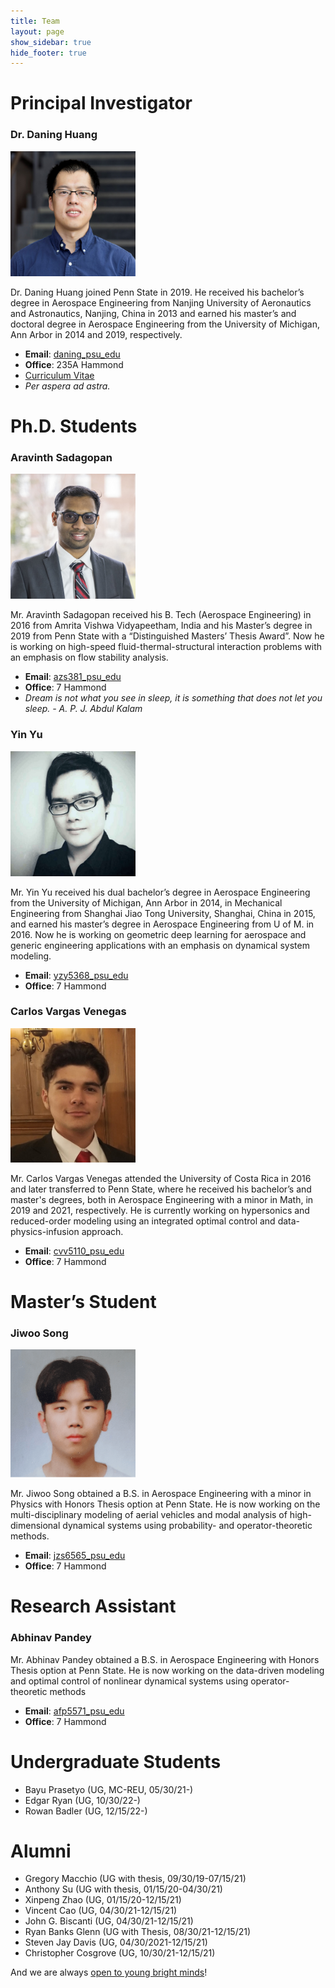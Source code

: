 ```yaml
---
title: Team
layout: page
show_sidebar: true
hide_footer: true
---
```


# Principal Investigator

### Dr. Daning Huang

<img src="/img/head_daning_huang.jpeg" width="200"/>

Dr. Daning Huang joined Penn State in 2019. He received his bachelor’s degree in Aerospace Engineering from Nanjing University of Aeronautics and Astronautics, Nanjing, China in 2013 and earned his master’s and doctoral degree in Aerospace Engineering from the University of Michigan, Ann Arbor in 2014 and 2019, respectively.
+ **Email**: [daning_psu_edu](mailto:daning@psu.edu)
+ **Office**: 235A Hammond
+ [Curriculum Vitae](https://drive.google.com/file/d/18StXgt5bBQ6W6CyZwbltr9VHm-jAfYxm/view?usp=sharing)
+ *Per aspera ad astra.*

# Ph.D. Students

### Aravinth Sadagopan

<img src="/img/head_aravinth_sadagopan.jpeg" width="200"/>

Mr. Aravinth Sadagopan received his B. Tech (Aerospace Engineering) in 2016 from Amrita Vishwa Vidyapeetham, India and his Master’s degree in 2019 from Penn State with a “Distinguished Masters’ Thesis Award”. Now he is working on high-speed fluid-thermal-structural interaction problems with an emphasis on flow stability analysis.

+ **Email**: [azs381_psu_edu](mailto:azs381@psu.edu)
+ **Office**: 7 Hammond
+ *Dream is not what you see in sleep, it is something that does not let you sleep. - A. P. J. Abdul Kalam*

### Yin Yu

<img src="/img/head_yin_yu.png" width="200" />

Mr. Yin Yu received his dual bachelor’s degree in Aerospace Engineering from the University of Michigan, Ann Arbor in 2014, in Mechanical Engineering from Shanghai Jiao Tong University, Shanghai, China in 2015, and earned his master’s degree in Aerospace Engineering from U of M. in 2016. Now he is working on geometric deep learning for aerospace and generic engineering applications with an emphasis on dynamical system modeling.

+ **Email**: [yzy5368_psu_edu](mailto:yzy5368@psu.edu)
+ **Office**: 7 Hammond

### Carlos Vargas Venegas

<img src="/img/head_carlos_vargas_venegas.jpeg" width="200" />

Mr. Carlos Vargas Venegas attended the University of Costa Rica in 2016 and later transferred to Penn State, where he received his bachelor’s and master's degrees, both in Aerospace Engineering with a minor in Math, in 2019 and 2021, respectively. He is currently working on hypersonics and reduced-order modeling using an integrated optimal control and data-physics-infusion approach.

+ **Email**: [cvv5110_psu_edu](mailto:cvv5110@psu.edu)
+ **Office**: 7 Hammond

# Master’s Student

### Jiwoo Song

<img src="/img/head_jiwoo_song.png" width="200" />

Mr. Jiwoo Song obtained a B.S. in Aerospace Engineering with a minor in Physics with Honors Thesis option at Penn State. He is now working on the multi-disciplinary modeling of aerial vehicles and modal analysis of high-dimensional dynamical systems using probability- and operator-theoretic methods.

+ **Email**: [jzs6565_psu_edu](mailto:jzs6565@psu.edu)
+ **Office**: 7 Hammond

# Research Assistant

### Abhinav Pandey

Mr. Abhinav Pandey obtained a B.S. in Aerospace Engineering with Honors Thesis option at Penn State. He is now working on the data-driven modeling and optimal control of nonlinear dynamical systems using operator-theoretic methods

+ **Email**: [afp5571_psu_edu](mailto:afp5571@psu.edu)
+ **Office**: 7 Hammond

# Undergraduate Students
+ Bayu Prasetyo (UG, MC-REU, 05/30/21-)
+ Edgar Ryan (UG, 10/30/22-)
+ Rowan Badler (UG, 12/15/22-)

# Alumni
+ Gregory Macchio (UG with thesis, 09/30/19-07/15/21)
+ Anthony Su (UG with thesis, 01/15/20-04/30/21)
+ Xinpeng Zhao (UG, 01/15/20-12/15/21)
+ Vincent Cao (UG, 04/30/21-12/15/21)
+ John G. Biscanti (UG, 04/30/21-12/15/21)
+ Ryan Banks Glenn (UG with Thesis, 08/30/21-12/15/21)
+ Steven Jay Davis (UG, 04/30/2021-12/15/21)
+ Christopher Cosgrove (UG, 10/30/21-12/15/21)

And we are always [open to young bright minds](/joinus/)!